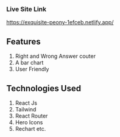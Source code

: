 

### Live Site Link

https://exquisite-peony-1efceb.netlify.app/

## Features

1. Right and Wrong Answer couter
2. A bar chart
3. User Friendly

## Technologies Used

1. React Js
2. Tailwind
3. React Router
4. Hero Icons
5. Rechart
etc.

